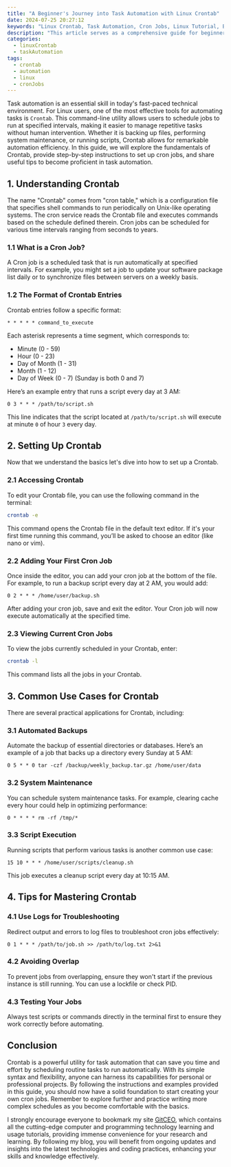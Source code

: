 ```yaml
---
title: "A Beginner's Journey into Task Automation with Linux Crontab"
date: 2024-07-25 20:27:12
keywords: "Linux Crontab, Task Automation, Cron Jobs, Linux Tutorial, Beginner Guide"
description: "This article serves as a comprehensive guide for beginners who wish to delve into task automation using Linux Crontab. It explains the basic concepts of cron jobs and demonstrates how to schedule tasks efficiently in a Linux environment. The content covers practical examples, commands, and the benefits of using Crontab for automating repetitive tasks, alongside essential tips for mastering this powerful tool. Whether you're a novice or someone looking to enhance your Linux skills, this tutorial will guide you through the intricate yet rewarding world of task automation."
categories:
  - linuxCrontab
  - taskAutomation
tags:
  - crontab
  - automation
  - linux
  - cronJobs
---
```


Task automation is an essential skill in today's fast-paced technical environment. For Linux users, one of the most effective tools for automating tasks is `Crontab`. This command-line utility allows users to schedule jobs to run at specified intervals, making it easier to manage repetitive tasks without human intervention. Whether it is backing up files, performing system maintenance, or running scripts, Crontab allows for remarkable automation efficiency. In this guide, we will explore the fundamentals of Crontab, provide step-by-step instructions to set up cron jobs, and share useful tips to become proficient in task automation.

<!-- more -->

## 1. Understanding Crontab

The name "Crontab" comes from "cron table," which is a configuration file that specifies shell commands to run periodically on Unix-like operating systems. The cron service reads the Crontab file and executes commands based on the schedule defined therein. Cron jobs can be scheduled for various time intervals ranging from seconds to years.

### 1.1 What is a Cron Job?

A Cron job is a scheduled task that is run automatically at specified intervals. For example, you might set a job to update your software package list daily or to synchronize files between servers on a weekly basis.

### 1.2 The Format of Crontab Entries

Crontab entries follow a specific format:

```
* * * * * command_to_execute
```

Each asterisk represents a time segment, which corresponds to:

- Minute (0 - 59)
- Hour (0 - 23)
- Day of Month (1 - 31)
- Month (1 - 12)
- Day of Week (0 - 7) (Sunday is both 0 and 7)

Here’s an example entry that runs a script every day at 3 AM:

```
0 3 * * * /path/to/script.sh
```
This line indicates that the script located at `/path/to/script.sh` will execute at minute `0` of hour `3` every day.

## 2. Setting Up Crontab

Now that we understand the basics let's dive into how to set up a Crontab.

### 2.1 Accessing Crontab

To edit your Crontab file, you can use the following command in the terminal:

```bash
crontab -e
```

This command opens the Crontab file in the default text editor. If it's your first time running this command, you’ll be asked to choose an editor (like nano or vim).

### 2.2 Adding Your First Cron Job

Once inside the editor, you can add your cron job at the bottom of the file. For example, to run a backup script every day at 2 AM, you would add:

```
0 2 * * * /home/user/backup.sh
```

After adding your cron job, save and exit the editor. Your Cron job will now execute automatically at the specified time.

### 2.3 Viewing Current Cron Jobs

To view the jobs currently scheduled in your Crontab, enter:

```bash
crontab -l
```

This command lists all the jobs in your Crontab.

## 3. Common Use Cases for Crontab

There are several practical applications for Crontab, including:

### 3.1 Automated Backups

Automate the backup of essential directories or databases. Here’s an example of a job that backs up a directory every Sunday at 5 AM:

```
0 5 * * 0 tar -czf /backup/weekly_backup.tar.gz /home/user/data
```

### 3.2 System Maintenance

You can schedule system maintenance tasks. For example, clearing cache every hour could help in optimizing performance:

```
0 * * * * rm -rf /tmp/*
```

### 3.3 Script Execution

Running scripts that perform various tasks is another common use case:

```
15 10 * * * /home/user/scripts/cleanup.sh
```

This job executes a cleanup script every day at 10:15 AM.

## 4. Tips for Mastering Crontab

### 4.1 Use Logs for Troubleshooting

Redirect output and errors to log files to troubleshoot cron jobs effectively:

```
0 1 * * * /path/to/job.sh >> /path/to/log.txt 2>&1
```

### 4.2 Avoiding Overlap

To prevent jobs from overlapping, ensure they won't start if the previous instance is still running. You can use a lockfile or check PID.

### 4.3 Testing Your Jobs

Always test scripts or commands directly in the terminal first to ensure they work correctly before automating.

## Conclusion

Crontab is a powerful utility for task automation that can save you time and effort by scheduling routine tasks to run automatically. With its simple syntax and flexibility, anyone can harness its capabilities for personal or professional projects. By following the instructions and examples provided in this guide, you should now have a solid foundation to start creating your own cron jobs. Remember to explore further and practice writing more complex schedules as you become comfortable with the basics.

I strongly encourage everyone to bookmark my site [GitCEO](https://gitceo.com), which contains all the cutting-edge computer and programming technology learning and usage tutorials, providing immense convenience for your research and learning. By following my blog, you will benefit from ongoing updates and insights into the latest technologies and coding practices, enhancing your skills and knowledge effectively.